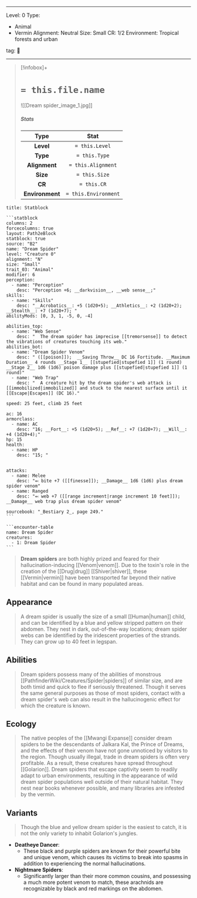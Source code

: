 
---


Level: 0
Type:
- Animal
- Vermin
Alignment: Neutral
Size: Small
CR: 1/2
Environment: Tropical forests and urban


tag: 👹

---

> [!infobox]+
> #  `= this.file.name`
> ![[Dream spider_image_1.jpg]]
> ##### Stats
> Type | Stat |
> :---:|:---:|
> **Level** | `= this.Level` |
> **Type** | `= this.Type` |
> **Alignment** | `= this.Alignment` |
> **Size** | `= this.Size` |
> **CR** | `= this.CR` |
> **Environment** | `= this.Environment` |




````ad-info
title: Statblock

```statblock
columns: 2
forcecolumns: true
layout: Path2eBlock
statblock: true
source: "B2"
name: "Dream Spider"
level: "Creature 0"
alignment: "N"
size: "Small"
trait_03: "Animal"
modifier: 6
perception:
  - name: "Perception"
    desc: "Perception +6; __darkvision__, __web sense__;"
skills:
  - name: "Skills"
    desc: "__Acrobatics__: +5 (1d20+5); __Athletics__: +2 (1d20+2); __Stealth__: +7 (1d20+7); "
abilityMods: [0, 3, 1, -5, 0, -4]

abilities_top:
  - name: "Web Sense"
    desc: "  The dream spider has imprecise [[tremorsense]] to detect the vibrations of creatures touching its web."
abilities_bot:
  - name: "Dream Spider Venom"
    desc: " ([[poison]]);  __Saving Throw__ DC 16 Fortitude. __Maximum Duration__ 4 rounds __Stage 1__ [[stupefied|stupefied 1]] (1 round) __Stage 2__ 1d6 (1d6) poison damage plus [[stupefied|stupefied 1]] (1 round)"
  - name: "Web Trap"
    desc: "  A creature hit by the dream spider's web attack is [[immobilized|immobilized]] and stuck to the nearest surface until it [[Escape|Escapes]] (DC 16)."

speed: 25 feet, climb 25 feet

ac: 16
armorclass:
  - name: AC
    desc: "16; __Fort__: +5 (1d20+5); __Ref__: +7 (1d20+7); __Will__: +4 (1d20+4);"
hp: 15
health:
  - name: HP
    desc: "15; "


attacks:
  - name: Melee
    desc: "⬻ bite +7 ([[finesse]]); __Damage__ 1d6 (1d6) plus dream spider venom"
  - name: Ranged
    desc: "⬻ web +7 ([[range increment|range increment 10 feet]]); __Damage__ web trap plus dream spider venom"

sourcebook: "_Bestiary 2_, page 249."
```

```encounter-table
name: Dream Spider
creatures:
  - 1: Dream Spider
```

````



> **Dream spiders** are both highly prized and feared for their hallucination-inducing [[Venom|venom]]. Due to the toxin's role in the creation of the [[Drug|drug]] [[Shiver|shiver]], these [[Vermin|vermin]] have been transported far beyond their native habitat and can be found in many populated areas.



## Appearance

> A dream spider is usually the size of a small [[Human|human]] child, and can be identified by a blue and yellow stripped pattern on their abdomen. They nest in dark, out-of-the-way locations; dream spider webs can be identified by the iridescent properties of the strands. They can grow up to 40 feet in legspan.


## Abilities

> Dream spiders possess many of the abilities of monstrous [[PathfinderWiki/Creatures/Spider|spiders]] of similar size, and are both timid and quick to flee if seriously threatened.
> Though it serves the same general purposes as those of most spiders, contact with a dream spider's web can also result in the hallucinogenic effect for which the creature is known.


## Ecology

> The native peoples of the [[Mwangi Expanse]] consider dream spiders to be the descendants of Jalkara Kal, the Prince of Dreams, and the effects of their venom have not gone unnoticed by visitors to the region. Though usually illegal, trade in dream spiders is often very profitable. As a result, these creatures have spread throughout [[Golarion]].
> Dream spiders that escape captivity seem to readily adapt to urban environments, resulting in the appearance of wild dream spider populations well outside of their natural habitat. They nest near books whenever possible, and many libraries are infested by the vermin.


## Variants

> Though the blue and yellow dream spider is the easiest to catch, it is not the only variety to inhabit Golarion's jungles.

- **Deatheye Dancer**:
	- These black and purple spiders are known for their powerful bite and unique venom, which causes its victims to break into spasms in addition to experiencing the normal hallucinations.
- **Nightmare Spiders**:
	- Significantly larger than their more common cousins, and possessing a much more potent venom to match, these arachnids are recognizable by black and red markings on the abdomen.








